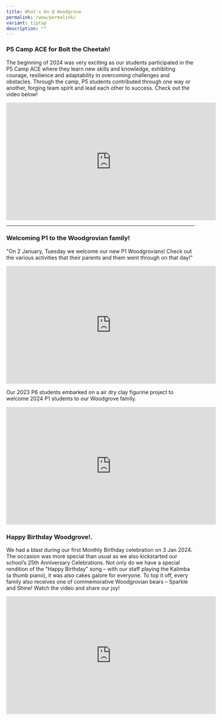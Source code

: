 ```yaml
---
title: What's On @ Woodgrove
permalink: /wow/permalink/
variant: tiptap
description: ""
---
```

<h3><strong>P5 Camp ACE for Bolt the Cheetah!</strong></h3><p>The beginning of 2024 was very exciting as our students participated in the P5 Camp ACE where they learn new skills and knowledge, exhibiting courage, resilience and adaptability in overcoming challenges and obstacles. Through the camp, P5 students contributed through one way or another, forging team spirit and lead each other to success. Check out the video below!</p><div class="iframe-wrapper"><iframe height="315" width="560" allowfullscreen="true" frameborder="0" src="https://www.youtube.com/embed/nTCRpMJ8xZk?si=A-Cna3HoKXFJc59N&amp;rel=0"></iframe></div><p></p><hr><h3><strong>Welcoming P1 to the Woodgrovian family!</strong></h3><p>"On 2 January, Tuesday we welcome our new P1 Woodgrovians! Check out the various activities that their parents and them went through on that day!"</p><div class="iframe-wrapper"><iframe height="315" width="560" allowfullscreen="true" frameborder="0" src="https://www.youtube.com/embed/zx0vvcDeWlQ?si=tt9bJJ28p6SWF_xd&amp;rel=0"></iframe></div><p></p><p>Our 2023 P6 students embarked on a air dry clay figurine project to welcome 2024 P1 students to our Woodgrove family.</p><div class="iframe-wrapper"><iframe height="315" width="560" allowfullscreen="true" frameborder="0" src="https://www.youtube.com/embed/5Yy6mIBIGYM?si=y0WK2dBS4EolgeRx&amp;rel=0"></iframe></div><p></p><p></p><p></p><p></p><p></p><h3>Happy Birthday Woodgrove!.</h3><p>We had a blast during our first Monthly Birthday celebration on 3 Jan 2024. The occasion was more special than usual as we also kickstarted our school’s 25th Anniversary Celebrations. Not only do we have a special rendition of the “Happy Birthday” song – with our staff playing the Kalimba (a thumb piano), it was also cakes galore for everyone. To top it off, every family also receives one of commemorative Woodgrovian bears – Sparkle and Shine! Watch the video and share our joy!</p><div class="iframe-wrapper"><iframe height="315" width="560" allowfullscreen="true" frameborder="0" src="https://www.youtube.com/embed/okIOlc2Zk6k?si=uMjJd1QMEZ3BzmGZ&amp;rel=0"></iframe></div><p></p><p></p><p></p><p></p>